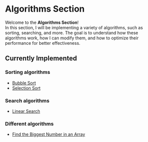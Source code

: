 # Algorithms Section

Welcome to the **Algorithms Section**!  
In this section, I will be implementing a variety of algorithms, such as sorting, searching, and more. The goal is to understand how these algorithms work, how I can modify them, and how to optimize their performance for better effectiveness.

## Currently Implemented
### Sorting algorithms
- [Bubble Sort](https://github.com/Kymelios/C_language_projects/tree/62ce70e80ffdebe7de908eedb8bdd75b5c3eff26/Algorithms/Bubble%20sort)
- [Selection Sort](https://github.com/Kymelios/C_language_projects/tree/77cd65b896429cccbc2cac5ab07554dd91247dd3/Algorithms/Selection%20sort)

### Search algorithms
- [Linear Search](https://github.com/Kymelios/C_language_projects/tree/44c7a24d5370f17164af813dfed8293800b3e283/Algorithms/Linear%20Search)

### Different algorithms
- [Find the Biggest Number in an Array](https://github.com/Kymelios/C_language_projects/tree/676d1af25015a50ce0e7ccf18539c995486fc825/Algorithms/Find%20max%20value%20algorithm)
